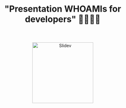 # <p align="center"> "Presentation <b>WHOAMI</b>s for <b>dev</b>elopers" 🧑‍💻👩‍💻
</p>
<br>
<p align="center">
<a href="https://sli.dev" target="_blank">
<img src="https://sli.dev/logo-title.png" alt="Slidev" height="200" width="200"/>
</a>
</p>



